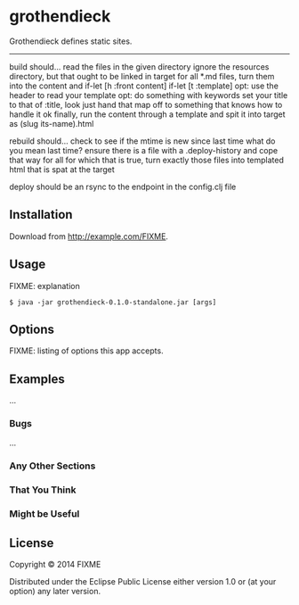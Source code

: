 # grothendieck

Grothendieck defines static sites. 

----------------------------------------------------------------------------

build should...
read the files in the given directory
ignore the resources directory, but that ought to be linked in target
for all *.md files, turn them into the content and
  if-let [h :front content]
    if-let [t :template] 
      opt: use the header to read your template
      opt: do something with keywords
      set your title to that of :title,
      look just hand that map off to something that knows how to handle it ok
  finally,
    run the content through a template
    and spit it into target as (slug its-name).html
    
rebuild should...
  check to see if the mtime is new since last time
  what do you mean last time? ensure there is a file with a .deploy-history and cope that way
  for all for which that is true, 
    turn exactly those files into templated html that is spat at the target

deploy
  should be an rsync to the endpoint in the config.clj file
  

## Installation

Download from http://example.com/FIXME.

## Usage

FIXME: explanation

    $ java -jar grothendieck-0.1.0-standalone.jar [args]

## Options

FIXME: listing of options this app accepts.

## Examples

...

### Bugs

...

### Any Other Sections
### That You Think
### Might be Useful

## License

Copyright © 2014 FIXME

Distributed under the Eclipse Public License either version 1.0 or (at
your option) any later version.
